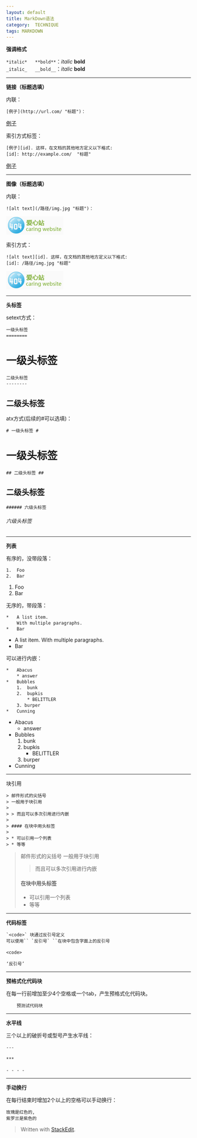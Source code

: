 ```yaml
---
layout: default
title: MarkDown语法
category:  TECHNIQUE
tags: MARKDOWN
---
```


**强调格式**

`*italic*   **bold**`：*italic*   **bold**  
`_italic_   __bold__`：_italic_   __bold__

***

**链接（标题选填）**

内联：

`[例子](http://url.com/ "标题")：`

[例子](http://ghold.net/ "ghold.net")

索引方式标签：

```
[例子][id]. 这样，在文档的其他地方定义以下格式:
[id]: http://example.com/  "标题"
```

[例子][1]

[1]: http://ghold.net/  "ghold.net"

<!-- excerpt -->

***

**图像（标题选填）**

内联：

`![alt text](/路径/img.jpg "标题")：`

![alt text](/assets/img/2013_11_22/404.png "列子")

索引方式：

```
![alt text][id]. 这样，在文档的其他地方定义以下格式:  
[id]: /路径/img.jpg "标题"
```

![alt text][2]  

[2]: /assets/img/2013_11_22/404.png "例子"

***

**头标签**

setext方式：

```
一级头标签
========
```

一级头标签
========

```
二级头标签
--------
```

二级头标签
------

atx方式(后续的#可以选填)：

```
# 一级头标签 #
```

# 一级头标签 #

```
## 二级头标签 ##
```

## 二级头标签 ##

```
###### 六级头标签
```

###### 六级头标签

***

**列表**

有序的，没带段落：

```
1.  Foo
2.  Bar
```

1.   Foo
2.   Bar

无序的，带段落：

```
*   A list item.
    With multiple paragraphs.
*   Bar
```

*	A list item.
	With multiple paragraphs.
*	Bar

可以进行内嵌：

```
*   Abacus
    * answer
*   Bubbles
    1.  bunk
    2.  bupkis
        * BELITTLER
    3. burper
*   Cunning
```

*   Abacus
    * answer
*   Bubbles
    1.  bunk
    2.  bupkis
        * BELITTLER
    3. burper
*   Cunning

***

块引用

```
> 邮件形式的尖括号
> 一般用于块引用
>
> > 而且可以多次引用进行内嵌
>
> #### 在块中用头标签
> 
> * 可以引用一个列表
> * 等等
```

> 邮件形式的尖括号
> 一般用于块引用
>
> > 而且可以多次引用进行内嵌
>
> #### 在块中用头标签
> 
> * 可以引用一个列表
> * 等等

***

**代码标签**

```
`<code>` 块通过反引号定义
可以使用`` `反引号` ``在块中包含字面上的反引号
```

`<code>`

``‘反引号’``

***

**预格式化代码块**

在每一行前增加至少4个空格或一个tab，产生预格式化代码块。

```
	预测试代码块
```

***

**水平线**

三个以上的破折号或型号产生水平线：

`---`

`***`

`- - - -`

***

**手动换行**

在每行结束时增加2个以上的空格可以手动换行：

```
玫瑰是红色的,  
紫罗兰是紫色的
```

> Written with [StackEdit](https://stackedit.io/).